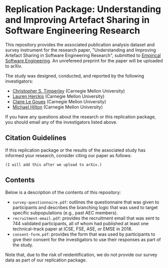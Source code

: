 # Replication Package: Understanding and Improving Artefact Sharing in Software Engineering Research

This repository provides the associated publication analysis dataset and survey instrument
for the research paper,
"Understanding and Improving Artefact Sharing in Software Engineering Research",
submitted to [Empirical Software Engineering](https://www.springer.com/journal/10664).
An unrefereed preprint for the paper will be uploaded to arXiv.

The study was designed, conducted, and reported by the following investigators:

* [Christopher S. Timperley](https://christimperley.co.uk) (Carnegie Mellon University)
* [Lauren Herckis](http://www.laurenherckis.com) (Carnegie Mellon University)
* [Claire Le Goues](https://clairelegoues.com) (Carnegie Mellon University)
* [Michael Hilton](http://www.cs.cmu.edu/~mhilton) (Carnegie Mellon University)

If you have any questions about the research or this replication package, you should
email any of the investigators listed above.


## Citation Guidelines

If this replication package or the results of the associated study has informed
your research, consider citing our paper as follows:

```
(I will add this after we upload to arXiv.)
```


## Contents

Below is a description of the contents of this repository:

* `survey-questionnaire.pdf`: outlines the questionnaire that was given to
  participants and describes the branching logic that was used to target
  specific subpopulations (e.g., past AEC members).
* `recruitment-email.pdf`: provides the recruitment email that was sent to 744
  validated participants, all of whom had published at least one technical-track
  paper at ICSE, FSE, ASE, or EMSE in 2018.
* `consent-form.pdf`: provides the form that was used by participants to
  give their consent for the investigators to use their responses as part of the
  study.


Note that, due to the risk of reidentification, we do not provide our survey data
as part of our replication package.
